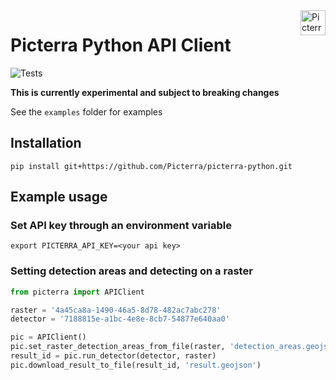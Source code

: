 <a href="https://picterra.ch">
    <img
        src="https://storage.googleapis.com/cloud.picterra.ch/public/assets/logo/picterra_logo_640.png"
        alt="Picterra logo" title="Picterra" align="right" height="40" />
</a>

# Picterra Python API Client

![Tests](https://github.com/Picterra/picterra-python/workflows/lint%20and%20tests/badge.svg)


**This is currently experimental and subject to breaking changes**

See the `examples` folder for examples

## Installation

```
pip install git+https://github.com/Picterra/picterra-python.git
```

## Example usage

### Set API key through an environment variable

```
export PICTERRA_API_KEY=<your api key>
```

### Setting detection areas and detecting on a raster

```python
from picterra import APIClient

raster = '4a45ca8a-1490-46a5-8d78-482ac7abc278'
detector = '7188815e-a1bc-4e8e-8cb7-54877e640aa0'

pic = APIClient()
pic.set_raster_detection_areas_from_file(raster, 'detection_areas.geojson')
result_id = pic.run_detector(detector, raster)
pic.download_result_to_file(result_id, 'result.geojson')
```
